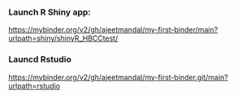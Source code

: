### Launch R Shiny app:
https://mybinder.org/v2/gh/ajeetmandal/my-first-binder/main?urlpath=shiny/shinyR_HBCCtest/

### Launcd Rstudio
https://mybinder.org/v2/gh/ajeetmandal/my-first-binder.git/main?urlpath=rstudio

